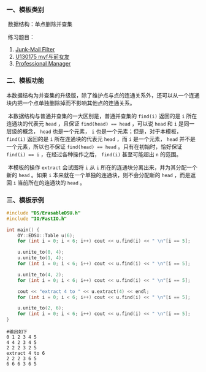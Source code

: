 ### 一、模板类别

​	数据结构：单点删除并查集

​	练习题目：

1. [Junk-Mail Filter](https://acm.hdu.edu.cn/showproblem.php?pid=2473)
2. [U130175 myf与前女友](https://www.luogu.com.cn/problem/U130175)
3. [Professional Manager](https://ac.nowcoder.com/acm/problem/15696)


### 二、模板功能


​	   本数据结构为并查集的升级版，除了维护点与点的连通关系外，还可以从一个连通块内把一个点单独删除掉而不影响其他点的连通关系。

​	   本数据结构与普通并查集的一大区别是，普通并查集的 `find(i)` 返回的是 `i` 所在连通块的代表元 `head` ，且保证 `find(head) == head` ，可以说 `head` 和 `i` 是同一层级的概念， `head` 也是一个元素， `i` 也是一个元素；但是，对于本模板， `find(i)` 返回的是 `i` 所在连通块的代表元 `head` ，而 `i` 是一个元素， `head` 并不是一个元素，所以也不保证 `find(head) == head` 。只有在初始时，恰好保证 `find(i) == i` ，在经过各种操作之后， `find(i)` 甚至可能超出 `n` 的范围。

​	   本模板的操作 `extract` 会试图将 `i` 从 `i` 所在的连通块分离出来，并为其分配一个新的 `head` 。如果 `i` 本来就在一个单独的连通块，则不会分配新的 `head` ，而是返回 `i` 当前所在的连通块的 `head` 。


### 三、模板示例

```c++
#include "DS/ErasableDSU.h"
#include "IO/FastIO.h"

int main() {
    OY::EDSU::Table u(6);
    for (int i = 0; i < 6; i++) cout << u.find(i) << " \n"[i == 5];

    u.unite_to(0, 4);
    u.unite_to(1, 4);
    for (int i = 0; i < 6; i++) cout << u.find(i) << " \n"[i == 5];

    u.unite_to(4, 2);
    for (int i = 0; i < 6; i++) cout << u.find(i) << " \n"[i == 5];

    cout << "extract 4 to " << u.extract(4) << endl;
    for (int i = 0; i < 6; i++) cout << u.find(i) << " \n"[i == 5];

    u.unite_to(2, 6);
    for (int i = 0; i < 6; i++) cout << u.find(i) << " \n"[i == 5];
}
```

```
#输出如下
0 1 2 3 4 5
4 4 2 3 4 5
2 2 2 3 2 5
extract 4 to 6
2 2 2 3 6 5
6 6 6 3 6 5

```

